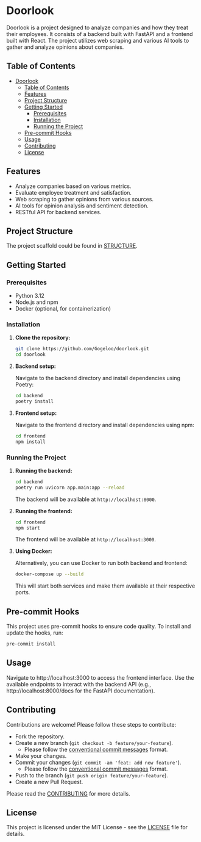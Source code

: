 # Doorlook

Doorlook is a project designed to analyze companies and how they treat their employees. It consists of a backend built with FastAPI and a frontend built with React. The project utilizes web scraping and various AI tools to gather and analyze opinions about companies.

## Table of Contents

- [Doorlook](#doorlook)
  - [Table of Contents](#table-of-contents)
  - [Features](#features)
  - [Project Structure](#project-structure)
  - [Getting Started](#getting-started)
    - [Prerequisites](#prerequisites)
    - [Installation](#installation)
    - [Running the Project](#running-the-project)
  - [Pre-commit Hooks](#pre-commit-hooks)
  - [Usage](#usage)
  - [Contributing](#contributing)
  - [License](#license)

## Features

- Analyze companies based on various metrics.
- Evaluate employee treatment and satisfaction.
- Web scraping to gather opinions from various sources.
- AI tools for opinion analysis and sentiment detection.
- RESTful API for backend services.

## Project Structure

The project scaffold could be found in [STRUCTURE](STRUCUTRE).

## Getting Started

### Prerequisites

- Python 3.12
- Node.js and npm
- Docker (optional, for containerization)

### Installation

1. **Clone the repository:**

   ```sh
   git clone https://github.com/Gogeloo/doorlook.git
   cd doorlook
   ```

2. **Backend setup:**

   Navigate to the backend directory and install dependencies using Poetry:

   ```sh
   cd backend
   poetry install
   ```

3. **Frontend setup:**

   Navigate to the frontend directory and install dependencies using npm:

   ```sh
   cd frontend
   npm install
   ```

### Running the Project

1. **Running the backend:**

   ```sh
   cd backend
   poetry run uvicorn app.main:app --reload
   ```

   The backend will be available at `http://localhost:8000`.

2. **Running the frontend:**

   ```sh
   cd frontend
   npm start
   ```

   The frontend will be available at `http://localhost:3000`.

3. **Using Docker:**

   Alternatively, you can use Docker to run both backend and frontend:

   ```sh
   docker-compose up --build
   ```

   This will start both services and make them available at their respective ports.

## Pre-commit Hooks

This project uses pre-commit hooks to ensure code quality. To install and update the hooks, run:

```sh
pre-commit install
```

## Usage

Navigate to http://localhost:3000 to access the frontend interface.
Use the available endpoints to interact with the backend API (e.g., http://localhost:8000/docs for the FastAPI documentation).

## Contributing

Contributions are welcome! Please follow these steps to contribute:

- Fork the repository.
- Create a new branch (`git checkout -b feature/your-feature`).
  - Please follow the [conventional commit messages](https://l.arvid.top/cc) format.
- Make your changes.
- Commit your changes (`git commit -am 'feat: add new feature'`).
  - Please follow the [conventional commit messages](https://l.arvid.top/cc) format.
- Push to the branch (`git push origin feature/your-feature`).
- Create a new Pull Request.

Please read the [CONTRIBUTING](CONTRIBUTING) for more details.

## License

This project is licensed under the MIT License - see the [LICENSE](LICENSE) file for details.
